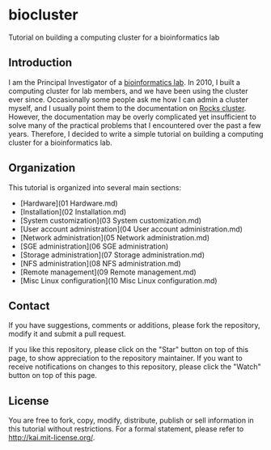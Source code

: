 # biocluster

Tutorial on building a computing cluster for a bioinformatics lab

## Introduction

I am the Principal Investigator of a [bioinformatics lab](http://wglab.org). In 2010, I built a computing cluster for lab members, and we have been using the cluster ever since. Occasionally some people ask me how I can admin a cluster myself, and I usually point them to the documentation on [Rocks cluster](http://www.rocksclusters.org/wordpress/). However, the documentation may be overly complicated yet insufficient to solve many of the practical problems that I encountered over the past a few years. Therefore, I decided to write a simple tutorial on building a computing cluster for a bioinformatics lab.

## Organization

This tutorial is organized into several main sections:

- [Hardware](01 Hardware.md)
- [Installation](02 Installation.md)
- [System customization](03 System customization.md)
- [User account administration](04 User account administration.md)
- [Network administration](05 Network administration.md)
- [SGE administration](06 SGE administration)
- [Storage administration](07 Storage administration.md)
- [NFS administration](08 NFS administration.md)
- [Remote management](09 Remote management.md)
- [Misc Linux configuration](10 Misc Linux configuration.md)

## Contact

If you have suggestions, comments or additions, please fork the repository, modify it and submit a pull request.

If you like this repository, please click on the "Star" button on top of this page, to show appreciation to the repository maintainer. If you want to receive notifications on changes to this repository, please click the "Watch" button on top of this page.

## License

You are free to fork, copy, modify, distribute, publish or sell information in this tutorial without restrictions. For a formal statement, please refer to http://kai.mit-license.org/.
